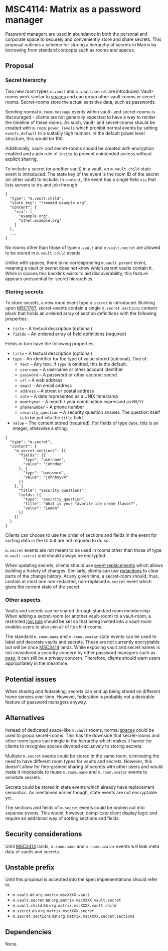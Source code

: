 # MSC4114: Matrix as a password manager

Password managers are used in abundance in both the personal and corporate
space to securely and conveniently store and share secrets. This proposal
outlines a scheme for storing a hierarchy of secrets in Matrix by borrowing
from standard concepts such as rooms and spaces.

## Proposal

### Secret hierarchy

Two new room types `m.vault` and `m.vault.secret` are introduced. Vault-rooms
work similar to [spaces] and can group other vault-rooms or secret-rooms.
Secret-rooms store the actual sensitive data, such as passwords.

Sending normal `m.room.message` events within vault- and secret-rooms is
discouraged - clients are not generally expected to have a way to render the
timeline of these rooms. As such, vault- and secret-rooms should be created
with `m.room.power_levels` which prohibit normal events by setting
`events_default` to a suitably high number. In the default power level
structure, this would be 100.

Additionally, vault- and secret-rooms should be created with encryption enabled
and a join rule of `invite` to prevent unintended access without explicit
sharing.

To include a secret (or another vault) in a vault, an `m.vault.child` state
event is introduced. The state key of the event is the room ID of the secret
(or other vault) to include. In `content`, the event has a single field `via`
that lists servers to try and join through.

```
{
  "type": "m.vault.child",
  "state_key": "!roomid:example.org",
  "content": {
    "via": [
      "example.org",
      "other.example.org"
    ]
  },
  ...
}
```

No rooms other than those of type `m.vault` and `m.vault.secret` are allowed to
be stored in `m.vault.child` events.

Unlike with spaces, there is no corresponding `m.vault.parent` event, meaning a
vault or secret does not know which parent vaults contain it. While in spaces
this backlink exists to aid discoverability, this feature appears unessential
for secret hierarchies.

### Storing secrets

To store secrets, a new room event type `m.secret` is introduced. Building upon
[MSC1767], secret-events contain a single `m.secret.sections` content block that
holds an ordered array of section definitions with the following properties:

- `title` – A textual description (optional)
- `fields` – An ordered array of field definitions (required)

Fields in turn have the following properties:

- `title` – A textual description (optional)
- `type` – An identifier for the type of value stored (optional). One of:
  - `text` – Any text. If `type` is omitted, this is the default.
  - `username` – A username or other account identifier
  - `password` – A password or other account secret
  - `url` – A web address
  - `email` – An email address
  - `address` – A street or postal address
  - `date` – A date represented as a UNIX timestamp
  - `monthyear` – A month / year combination expressed as `MM/YY`
  - `phonenumber` – A phone number
  - `security_question` – A security question answer. The question itself is to be
    put into the `title` field.
- `value` – The content stored (required). For fields of type `date`, this is an
  integer, otherwise a string.

```
{
  "type": "m.secret",
  "content": {
    "m.secret.sections": [{
      "fields": [{
        "type": "username",
        "value": "johndoe"
      }, {
        "type": "password",
        "value": "johnboy84"
      }]
    }, {
      "title": "Security questions",
      fields: [{
        "type": "security_question",
        "title": "What is your favorite ice cream flavor?",
        "value": "Lemon"
      }]
    }]
  }
}
```

Clients can choose to use the order of sections and fields in the event for
sorting data in the UI but are not required to do so.

`m.secret` events are not meant to be used in rooms other than those of type
`m.vault.secret` and should always be encrypted.

When updating secrets, clients should use [event replacements] which allows
building a history of changes. Similarly, clients can use [redactions] to
clear parts of the change history. At any given time, a secret-room should,
thus, contain at most one non-redacted, non-replaced `m.secret` event which
gives the current state of the secret.

### Other aspects

Vaults and secrets can be shared through standard room membership. When adding
a secret-room (or another vault-room) to a vault-room, a restricted [join rule]
should be set so that being invited into a vault-room enables users to also
join all of its child-rooms.

The standard `m.room.name` and `m.room.avatar` state events can be used to label
and decorate vaults and secrets. These are not currently encryptable but will be
once [MSC3414] lands. While exposing vault and secret names is not considered a
security concern by other password managers such as [pass], it can still be a
privacy concern. Therefore, clients should warn users appropriately in the meantime.

## Potential issues

When sharing _and_ federating, secrets can end up being stored on different home
servers over time. However, federation is probably not a desirable feature of
password managers anyway.

## Alternatives

Instead of dedicated space-like `m.vault` rooms, normal [spaces] could be used to
group secret-rooms. This has the downside that secret-rooms and other room types
can mingle in the hierarchy which makes it harder for clients to recognise spaces
devoted exclusively to storing secrets.

Multiple `m.secret` events could be stored in the same room, eliminating the
need to have different room types for vaults and secrets. However, this doesn't
allow for fine-grained sharing of secrets with other users and would make it
impossible to reuse `m.room.name` and `m.room.avatar` events to annotate secrets.

Secrets could be stored in state events which already have replacement semantics.
As mentioned earlier though, state events are not encryptable yet.

The sections and fields of `m.secret` events could be broken out into separate
events. This would, however, complicate client display logic and require an
additional way of sorting sections and fields.

## Security considerations

Until [MSC3414] lands, `m.room.name` and `m.room.avatar` events will leak meta
data of vaults and secrets.

## Unstable prefix

Until this proposal is accepted into the spec implementations should refer to:

- `m.vault` as `org.matrix.mscXXXX.vault`
- `m.vault.secret` as `org.matrix.mscXXXX.vault.secret`
- `m.vault.child` as `org.matrix.mscXXXX.vault.child`
- `m.secret` as `org.matrix.mscXXXX.secret`
- `m.secret.sections` as `org.matrix.mscXXXX.secret.sections`

## Dependencies

None.

[event replacements]: https://spec.matrix.org/latest/client-server-api/#event-replacements
[join rule]: https://spec.matrix.org/v1.3/client-server-api/#mroomjoin_rules
[MSC1767]: https://github.com/matrix-org/matrix-spec-proposals/pull/1767
[MSC3414]: https://github.com/matrix-org/matrix-spec-proposals/pull/3414
[pass]: https://www.passwordstore.org/
[redactions]: https://spec.matrix.org/latest/client-server-api/#redactions
[spaces]: https://spec.matrix.org/v1.3/client-server-api/#spaces

